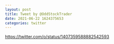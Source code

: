 ```yaml
--- 
layout: post 
title: Tweet by @OddStockTrader 
date: 2021-06-22 1624375653 
categories: twitter 
--- 
```

https://twitter.com/o/status/1407359588882542593